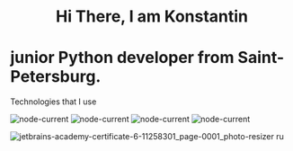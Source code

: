 <h1 align="center">Hi There, I am Konstantin</h1>
<h1> junior Python developer from Saint-Petersburg.</h1>


Technologies that I use

<img alt="node-current" src="https://img.shields.io/badge/python-%3E%3D%203.8-yellow"> <img alt="node-current" src="https://img.shields.io/badge/python-%3E%3D%203.8-yellow"> <img alt="node-current" src="https://img.shields.io/badge/python-%3E%3D%203.8-yellow"> <img alt="node-current" src="https://img.shields.io/badge/python-%3E%3D%203.8-yellow">


![jetbrains-academy-certificate-6-11258301_page-0001_photo-resizer ru](https://user-images.githubusercontent.com/89107827/168292335-870c92ac-e25e-4fcd-9a00-da01dbf23070.jpg)


